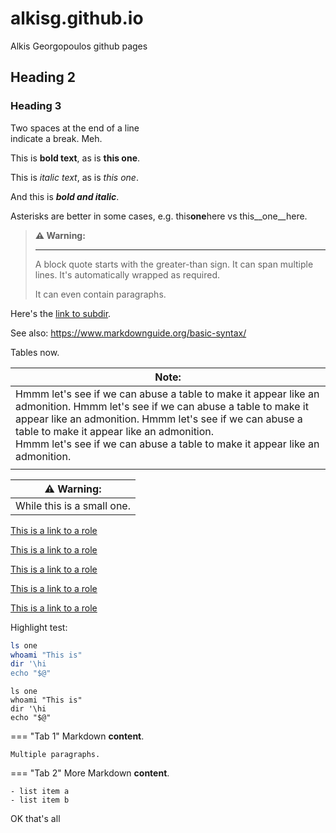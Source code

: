 alkisg.github.io
================

Alkis Georgopoulos github pages

Heading 2
---------

### Heading 3

Two spaces at the end of a line  
indicate a break. Meh.

This is **bold text**, as is __this one__.

This is *italic text*, as is _this one_.

And this is ***bold and italic***.

Asterisks are better in some cases, e.g. this**one**here vs  this__one__here.

> **⚠️ Warning:**
>
> ---
>
> A block quote starts with the greater-than sign.
> It can span multiple lines.
> It's automatically wrapped as required.
> 
> It can even contain paragraphs.

Here's the [link to subdir](subdir).

See also: https://www.markdownguide.org/basic-syntax/

Tables now.

| Note: |
| ----- |
| Hmmm let's see if we can abuse a table to make it appear like an admonition. Hmmm let's see if we can abuse a table to make it appear like an admonition. Hmmm let's see if we can abuse a table to make it appear like an admonition. <br> Hmmm let's see if we can abuse a table to make it appear like an admonition.   |
|  |

| ⚠️ Warning: |
| ----- |
| While this is a small one.  |

[This is a link to a role](# "role parameters")

[This is a link to a role](# "kbd")

[This is a link to a role](role:kbd)

[This is a link to a role](role:kbd "parameters")

[This is a link to a role](https://role "kbd")

Highlight test:

```bash
ls one
whoami "This is"
dir '\hi
echo "$@"
```

```shell
ls one
whoami "This is"
dir '\hi
echo "$@"
```

=== "Tab 1"
    Markdown **content**.

    Multiple paragraphs.

=== "Tab 2"
    More Markdown **content**.

    - list item a
    - list item b

OK that's all
